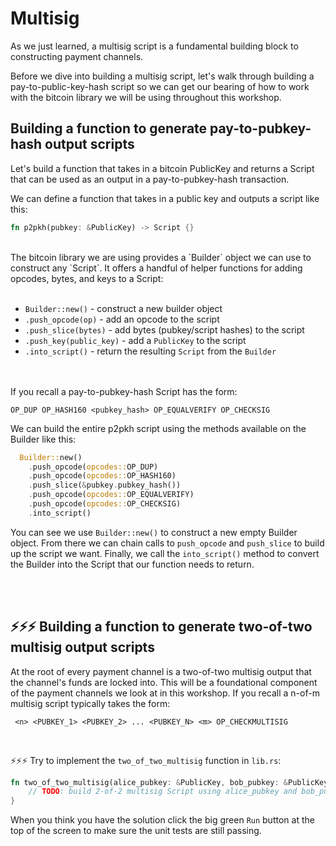 # Multisig

As we just learned, a multisig script is a fundamental building block to constructing payment channels.

Before we dive into building a multisig script, let's walk through building a pay-to-public-key-hash script so we can get our bearing of how to work with the bitcoin library we will be using throughout this workshop. 

## Building a function to generate pay-to-pubkey-hash output scripts

Let's build a function that takes in a bitcoin PublicKey and returns a Script that can be used as an output in a pay-to-pubkey-hash transaction.

We can define a function that takes in a public key and outputs a script like this:
```rust
fn p2pkh(pubkey: &PublicKey) -> Script {}
```
<br/>
The bitcoin library we are using provides a `Builder` object we can use to construct any `Script`. It offers a handful of helper functions for adding opcodes, bytes, and keys to a Script:
<br/><br/>

* `Builder::new()` - construct a new builder object
* `.push_opcode(op)` - add an opcode to the script
* `.push_slice(bytes)` - add bytes (pubkey/script hashes) to the script
* `.push_key(public_key)` - add a `PublicKey` to the script
* `.into_script()` - return the resulting `Script` from the `Builder`  

<br/><br/>
If you recall a pay-to-pubkey-hash Script has the form: 

```
OP_DUP OP_HASH160 <pubkey_hash> OP_EQUALVERIFY OP_CHECKSIG
```


We can build the entire p2pkh script using the methods available on the Builder like this:

```rust
  Builder::new()
    .push_opcode(opcodes::OP_DUP)
    .push_opcode(opcodes::OP_HASH160)
    .push_slice(&pubkey.pubkey_hash())
    .push_opcode(opcodes::OP_EQUALVERIFY)
    .push_opcode(opcodes::OP_CHECKSIG)
    .into_script()
```

You can see we use `Builder::new()` to construct a new empty Builder object.  From there we can chain calls to `push_opcode` and `push_slice` to build up the script we want.  Finally, we call the `into_script()` method to convert the Builder into the Script that our function needs to return.

<br/><br/>
## ⚡️⚡️⚡️ Building a function to generate two-of-two multisig output scripts

At the root of every payment channel is a two-of-two multisig output that the channel's funds are locked into.  This will be a foundational component of the payment channels we look at in this workshop.  If you recall a n-of-m multisig script typically takes the form:
<br/>
```
 <n> <PUBKEY_1> <PUBKEY_2> ... <PUBKEY_N> <m> OP_CHECKMULTISIG 
```
<br/>

⚡️⚡️⚡️ Try to implement the `two_of_two_multisig` function in `lib.rs`:
```rust
fn two_of_two_multisig(alice_pubkey: &PublicKey, bob_pubkey: &PublicKey) -> Script {
    // TODO: build 2-of-2 multisig Script using alice_pubkey and bob_pubkey
}
```

When you think you have the solution click the big green `Run` button at the top of the screen to make sure the unit tests are still passing.

<br/><br/><br/><br/>
